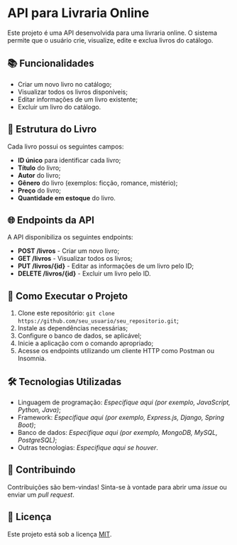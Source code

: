 <!DOCTYPE html>
<html lang="pt-br">
<head>
    <meta charset="UTF-8">
    <title>API para Livraria Online</title>
</head>
<body>

<h1>API para Livraria Online</h1>

<p>Este projeto é uma API desenvolvida para uma livraria online. O sistema permite que o usuário crie, visualize, edite e exclua livros do catálogo.</p>

<h2>📚 Funcionalidades</h2>
<ul>
    <li>Criar um novo livro no catálogo;</li>
    <li>Visualizar todos os livros disponíveis;</li>
    <li>Editar informações de um livro existente;</li>
    <li>Excluir um livro do catálogo.</li>
</ul>

<h2>📖 Estrutura do Livro</h2>
<p>Cada livro possui os seguintes campos:</p>
<ul>
    <li><strong>ID único</strong> para identificar cada livro;</li>
    <li><strong>Título</strong> do livro;</li>
    <li><strong>Autor</strong> do livro;</li>
    <li><strong>Gênero</strong> do livro (exemplos: ficção, romance, mistério);</li>
    <li><strong>Preço</strong> do livro;</li>
    <li><strong>Quantidade em estoque</strong> do livro.</li>
</ul>

<h2>🌐 Endpoints da API</h2>
<p>A API disponibiliza os seguintes endpoints:</p>
<ul>
    <li><strong>POST /livros</strong> - Criar um novo livro;</li>
    <li><strong>GET /livros</strong> - Visualizar todos os livros;</li>
    <li><strong>PUT /livros/{id}</strong> - Editar as informações de um livro pelo ID;</li>
    <li><strong>DELETE /livros/{id}</strong> - Excluir um livro pelo ID.</li>
</ul>

<h2>🚀 Como Executar o Projeto</h2>
<ol>
    <li>Clone este repositório: <code>git clone https://github.com/seu_usuario/seu_repositorio.git</code>;</li>
    <li>Instale as dependências necessárias;</li>
    <li>Configure o banco de dados, se aplicável;</li>
    <li>Inicie a aplicação com o comando apropriado;</li>
    <li>Acesse os endpoints utilizando um cliente HTTP como Postman ou Insomnia.</li>
</ol>

<h2>🛠 Tecnologias Utilizadas</h2>
<ul>
    <li>Linguagem de programação: <em>Especifique aqui (por exemplo, JavaScript, Python, Java)</em>;</li>
    <li>Framework: <em>Especifique aqui (por exemplo, Express.js, Django, Spring Boot)</em>;</li>
    <li>Banco de dados: <em>Especifique aqui (por exemplo, MongoDB, MySQL, PostgreSQL)</em>;</li>
    <li>Outras tecnologias: <em>Especifique aqui se houver</em>.</li>
</ul>

<h2>🤝 Contribuindo</h2>
<p>Contribuições são bem-vindas! Sinta-se à vontade para abrir uma <em>issue</em> ou enviar um <em>pull request</em>.</p>

<h2>📄 Licença</h2>
<p>Este projeto está sob a licença <a href="LICENSE">MIT</a>.</p>

</body>
</html>
